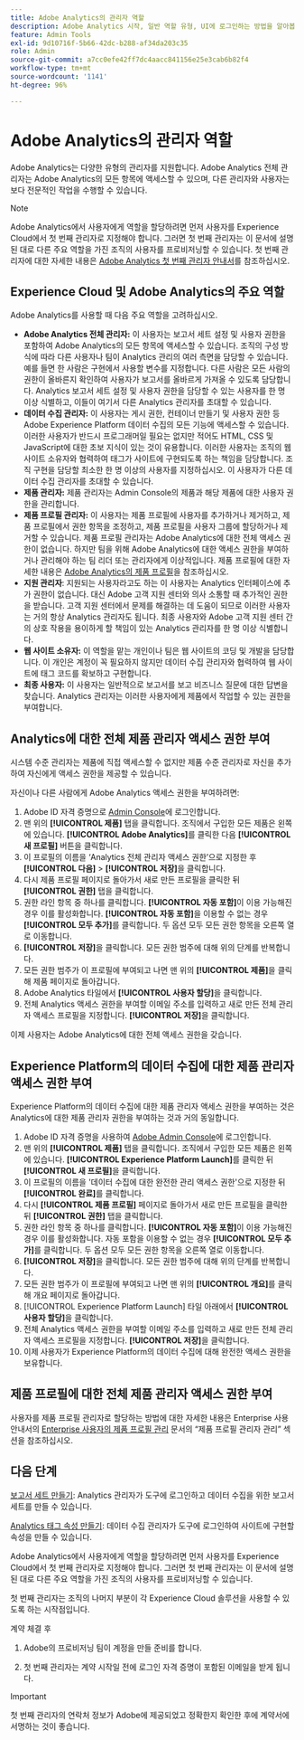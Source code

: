 ```yaml
---
title: Adobe Analytics의 관리자 역할
description: Adobe Analytics 시작, 일반 역할 유형, UI에 로그인하는 방법을 알아봅니다.
feature: Admin Tools
exl-id: 9d10716f-5b66-42dc-b288-af34da203c35
role: Admin
source-git-commit: a7cc0efe42ff7dc4aacc841156e25e3cab6b82f4
workflow-type: tm+mt
source-wordcount: '1141'
ht-degree: 96%

---
```


# Adobe Analytics의 관리자 역할

Adobe Analytics는 다양한 유형의 관리자를 지원합니다. Adobe Analytics 전체 관리자는 Adobe Analytics의 모든 항목에 액세스할 수 있으며, 다른 관리자와 사용자는 보다 전문적인 작업을 수행할 수 있습니다.

>[!NOTE]
>
>Adobe Analytics에서 사용자에게 역할을 할당하려면 먼저 사용자를 Experience Cloud에서 첫 번째 관리자로 지정해야 합니다. 그러면 첫 번째 관리자는 이 문서에 설명된 대로 다른 주요 역할을 가진 조직의 사용자를 프로비저닝할 수 있습니다. 첫 번째 관리자에 대한 자세한 내용은 [Adobe Analytics 첫 번째 관리자 안내서](/help/admin/admin-console/first-admin-guide.md)를 참조하십시오.


## Experience Cloud 및 Adobe Analytics의 주요 역할

Adobe Analytics를 사용할 때 다음 주요 역할을 고려하십시오.

* **Adobe Analytics 전체 관리자:** 이 사용자는 보고서 세트 설정 및 사용자 권한을 포함하여 Adobe Analytics의 모든 항목에 액세스할 수 있습니다. 조직의 구성 방식에 따라 다른 사용자나 팀이 Analytics 관리의 여러 측면을 담당할 수 있습니다. 예를 들면 한 사람은 구현에서 사용할 변수를 지정합니다. 다른 사람은 모든 사람의 권한이 올바른지 확인하여 사용자가 보고서를 올바르게 가져올 수 있도록 담당합니다. Analytics 보고서 세트 설정 및 사용자 권한을 담당할 수 있는 사용자를 한 명 이상 식별하고, 이들이 여기서 다른 Analytics 관리자를 초대할 수 있습니다.
* **데이터 수집 관리자:** 이 사용자는 게시 권한, 컨테이너 만들기 및 사용자 권한 등 Adobe Experience Platform 데이터 수집의 모든 기능에 액세스할 수 있습니다. 이러한 사용자가 반드시 프로그래머일 필요는 없지만 적어도 HTML, CSS 및 JavaScript에 대한 초보 지식이 있는 것이 유용합니다. 이러한 사용자는 조직의 웹 사이트 소유자와 협력하여 태그가 사이트에 구현되도록 하는 책임을 담당합니다. 조직 구현을 담당할 최소한 한 명 이상의 사용자를 지정하십시오. 이 사용자가 다른 데이터 수집 관리자를 초대할 수 있습니다.
* **제품 관리자:** 제품 관리자는 Admin Console의 제품과 해당 제품에 대한 사용자 권한을 관리합니다.
* **제품 프로필 관리자:** 이 사용자는 제품 프로필에 사용자를 추가하거나 제거하고, 제품 프로필에서 권한 항목을 조정하고, 제품 프로필을 사용자 그룹에 할당하거나 제거할 수 있습니다. 제품 프로필 관리자는 Adobe Analytics에 대한 전체 액세스 권한이 없습니다. 하지만 팀을 위해 Adobe Analytics에 대한 액세스 권한을 부여하거나 관리해야 하는 팀 리더 또는 관리자에게 이상적입니다. 제품 프로필에 대한 자세한 내용은 [Adobe Analytics의 제품 프로필](/help/admin/admin-console/permissions/product-profile.md)을 참조하십시오.
* **지원 관리자**: 지원되는 사용자라고도 하는 이 사용자는 Analytics 인터페이스에 추가 권한이 없습니다. 대신 Adobe 고객 지원 센터와 의사 소통할 때 추가적인 권한을 받습니다. 고객 지원 센터에서 문제를 해결하는 데 도움이 되므로 이러한 사용자는 거의 항상 Analytics 관리자도 됩니다. 최종 사용자와 Adobe 고객 지원 센터 간의 상호 작용을 용이하게 할 책임이 있는 Analytics 관리자를 한 명 이상 식별합니다.
* **웹 사이트 소유자:** 이 역할을 맡는 개인이나 팀은 웹 사이트의 코딩 및 개발을 담당합니다. 이 개인은 계정이 꼭 필요하지 않지만 데이터 수집 관리자와 협력하여 웹 사이트에 태그 코드를 확보하고 구현합니다.
* **최종 사용자:** 이 사용자는 일반적으로 보고서를 보고 비즈니스 질문에 대한 답변을 찾습니다. Analytics 관리자는 이러한 사용자에게 제품에서 작업할 수 있는 권한을 부여합니다.

## Analytics에 대한 전체 제품 관리자 액세스 권한 부여

시스템 수준 관리자는 제품에 직접 액세스할 수 없지만 제품 수준 관리자로 자신을 추가하여 자신에게 액세스 권한을 제공할 수 있습니다.

자신이나 다른 사람에게 Adobe Analytics 액세스 권한을 부여하려면:

1. Adobe ID 자격 증명으로 [Admin Console](https://adminconsole.adobe.com/)에 로그인합니다.
1. 맨 위의 **[!UICONTROL 제품]** 탭을 클릭합니다. 조직에서 구입한 모든 제품은 왼쪽에 있습니다. **[!UICONTROL Adobe Analytics]**&#x200B;를 클릭한 다음 **[!UICONTROL 새 프로필]** 버튼을 클릭합니다.
1. 이 프로필의 이름을 ‘Analytics 전체 관리자 액세스 권한’으로 지정한 후 **[!UICONTROL 다음]** > **[!UICONTROL 저장]**&#x200B;을 클릭합니다.
1. 다시 제품 프로필 페이지로 돌아가서 새로 만든 프로필을 클릭한 뒤 **[!UICONTROL 권한]** 탭을 클릭합니다.
1. 권한 라인 항목 중 하나를 클릭합니다. **[!UICONTROL 자동 포함]**&#x200B;이 이용 가능해진 경우 이를 활성화합니다. **[!UICONTROL 자동 포함]**&#x200B;을 이용할 수 없는 경우 **[!UICONTROL 모두 추가]**&#x200B;를 클릭합니다. 두 옵션 모두 모든 권한 항목을 오른쪽 열로 이동합니다.
1. **[!UICONTROL 저장]**&#x200B;을 클릭합니다.
모든 권한 범주에 대해 위의 단계를 반복합니다.
1. 모든 권한 범주가 이 프로필에 부여되고 나면 맨 위의 **[!UICONTROL 제품]**&#x200B;을 클릭해 제품 페이지로 돌아갑니다.
1. Adobe Analytics 타일에서 **[!UICONTROL 사용자 할당]**&#x200B;을 클릭합니다.
1. 전체 Analytics 액세스 권한을 부여할 이메일 주소를 입력하고 새로 만든 전체 관리자 액세스 프로필을 지정합니다. **[!UICONTROL 저장]**&#x200B;을 클릭합니다.

이제 사용자는 Adobe Analytics에 대한 전체 액세스 권한을 갖습니다.

## Experience Platform의 데이터 수집에 대한 제품 관리자 액세스 권한 부여

Experience Platform의 데이터 수집에 대한 제품 관리자 액세스 권한을 부여하는 것은 Analytics에 대한 제품 관리자 권한을 부여하는 것과 거의 동일합니다.

1. Adobe ID 자격 증명을 사용하여 [Adobe Admin Console](https://adminconsole.adobe.com)에 로그인합니다.
1. 맨 위의 **[!UICONTROL 제품]** 탭을 클릭합니다. 조직에서 구입한 모든 제품은 왼쪽에 있습니다. **[!UICONTROL Experience Platform Launch]**&#x200B;를 클릭한 뒤 **[!UICONTROL 새 프로필]**&#x200B;을 클릭합니다.
1. 이 프로필의 이름을 &#39;데이터 수집에 대한 완전한 관리 액세스 권한&#39;으로 지정한 뒤 **[!UICONTROL 완료]**&#x200B;를 클릭합니다.
1. 다시 **[!UICONTROL 제품 프로필]** 페이지로 돌아가서 새로 만든 프로필을 클릭한 뒤 **[!UICONTROL 권한]** 탭을 클릭합니다.
1. 권한 라인 항목 중 하나를 클릭합니다. **[!UICONTROL 자동 포함]**&#x200B;이 이용 가능해진 경우 이를 활성화합니다. 자동 포함을 이용할 수 없는 경우 **[!UICONTROL 모두 추가]**&#x200B;를 클릭합니다. 두 옵션 모두 모든 권한 항목을 오른쪽 열로 이동합니다.
1. **[!UICONTROL 저장]**&#x200B;을 클릭합니다. 모든 권한 범주에 대해 위의 단계를 반복합니다.
1. 모든 권한 범주가 이 프로필에 부여되고 나면 맨 위의 **[!UICONTROL 개요]**&#x200B;를 클릭해 개요 페이지로 돌아갑니다.
1. [!UICONTROL Experience Platform Launch] 타일 아래에서 **[!UICONTROL 사용자 할당]**&#x200B;을 클릭합니다.
1. 전체 Analytics 액세스 권한을 부여할 이메일 주소를 입력하고 새로 만든 전체 관리자 액세스 프로필을 지정합니다. **[!UICONTROL 저장]**&#x200B;을 클릭합니다.
1. 이제 사용자가 Experience Platform의 데이터 수집에 대해 완전한 액세스 권한을 보유합니다.

## 제품 프로필에 대한 전체 제품 관리자 액세스 권한 부여

사용자를 제품 프로필 관리자로 할당하는 방법에 대한 자세한 내용은 Enterprise 사용 안내서의 [Enterprise 사용자의 제품 프로필 관리](https://helpx.adobe.com/kr/enterprise/using/manage-product-profiles.html) 문서의 “제품 프로필 관리자 관리”
섹션을 참조하십시오.

## 다음 단계

[보고서 세트 만들기](/help/admin/admin/c-manage-report-suites/c-new-report-suite/t-create-a-report-suite.md): Analytics 관리자가 도구에 로그인하고 데이터 수집을 위한 보고서 세트를 만들 수 있습니다.

[Analytics 태그 속성 만들기](/help/implement/launch/create-analytics-property.md): 데이터 수집 관리자가 도구에 로그인하여 사이트에 구현할 속성을 만들 수 있습니다.

Adobe Analytics에서 사용자에게 역할을 할당하려면 먼저 사용자를 Experience Cloud에서 첫 번째 관리자로 지정해야 합니다. 그러면 첫 번째 관리자는 이 문서에 설명된 대로 다른 주요 역할을 가진 조직의 사용자를 프로비저닝할 수 있습니다.

첫 번째 관리자는 조직의 나머지 부분이 각 Experience Cloud 솔루션을 사용할 수 있도록 하는 시작점입니다.

계약 체결 후

1. Adobe의 프로비저닝 팀이 계정을 만들 준비를 합니다.

1. 첫 번째 관리자는 계약 시작일 전에 로그인 자격 증명이 포함된 이메일을 받게 됩니다.

>[!IMPORTANT]
>
>   첫 번째 관리자의 연락처 정보가 Adobe에 제공되었고 정확한지 확인한 후에 계약서에 서명하는 것이 좋습니다.
